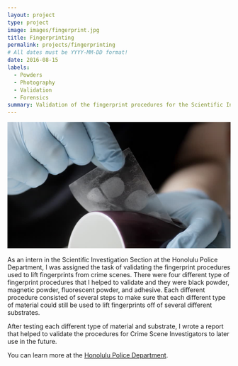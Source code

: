 ```yaml
---
layout: project
type: project
image: images/fingerprint.jpg
title: Fingerprinting
permalink: projects/fingerprinting
# All dates must be YYYY-MM-DD format!
date: 2016-08-15
labels:
  - Powders
  - Photography
  - Validation
  - Forensics
summary: Validation of the fingerprint procedures for the Scientific Investigation Section at the Honolulu Police Department.
---
```


<img class="ui medium right floated rounded image" src="../images/LiftingFingerprint.jpg">

As an intern in the Scientific Investigation Section at the Honolulu Police Department, I was assigned the task of validating the fingerprint procedures used to lift fingerprints from crime scenes. There were four different type of fingerprint procedures that I helped to validate and they were black powder, magnetic powder, fluorescent powder, and adhesive. Each different procedure consisted of several steps to make sure that each different type of material could still be used to lift fingerprints off of several different substrates.

After testing each different type of material and substrate, I wrote a report that helped to validate the procedures for Crime Scene Investigators to later use in the future. 

You can learn more at the [Honolulu Police Department](http://www.honolulupd.org/department/index.php?page=sis).

